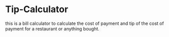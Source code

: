 # Tip-Calculator
this is a bill calculator to calculate the cost of payment and tip of the cost of payment for a restaurant or anything bought.
